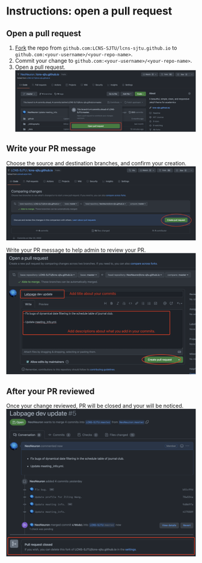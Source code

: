 # Instructions: open a pull request

## Open a pull request

1. [Fork](https://guides.github.com/activities/forking/) the repo from `github.com:LCNS-SJTU/lcns-sjtu.github.io` to `github.com:<your-username>/<your-repo-name>`.
2. Commit your change to `github.com:<your-username>/<your-repo-name>`.
3. Open a pull request. ![open_pr](./open_pr.png)

## Write your PR message

Choose the source and destination branches, and confirm your creation. ![create_pr](./create_pr.png)

Write your PR message to help admin to review your PR. ![write_pr](./write_pr.png)

## After your PR reviewed

Once your change reviewed, PR will be closed and your will be noticed. ![pr_close](./pr_close.png)
